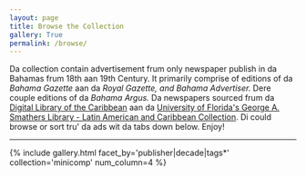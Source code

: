 ```yaml
---
layout: page
title: Browse the Collection
gallery: True
permalink: /browse/
---
```

Da collection contain advertisement frum only newspaper publish in da Bahamas frum 18th aan 19th Century. It primarily comprise of editions of da *Bahama Gazette* aan da *Royal Gazette, and Bahama Advertiser.* Dere couple editions of da *Bahama Argus.* Da newspapers sourced frum da [Digital Library  of the Caribbean](http://dloc.com) aan da [University of Florida's George A. Smathers Library - Latin American and Caribbean Collection](https://lacc.uflib.ufl.edu/). Di could browse or sort tru' da ads wit da tabs down below. Enjoy!

---

{% include gallery.html facet_by='publisher|decade|tags*' collection='minicomp' num_column=4 %}
